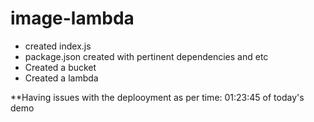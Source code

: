 # image-lambda

- created index.js
- package.json created with pertinent dependencies and etc
- Created a bucket
- Created a lambda

**Having issues with the deplooyment as per time: 01:23:45 of today's demo
